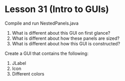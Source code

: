 # Lesson 31 (Intro to GUIs)

Compile and run NestedPanels.java
1. What is different about this GUI on first glance?
2. What is different about how these panels are
sized?
3. What is different about how this GUI is constructed?

Create a GUI that contains the following:
1. JLabel
2. Icon
3. Different colors
